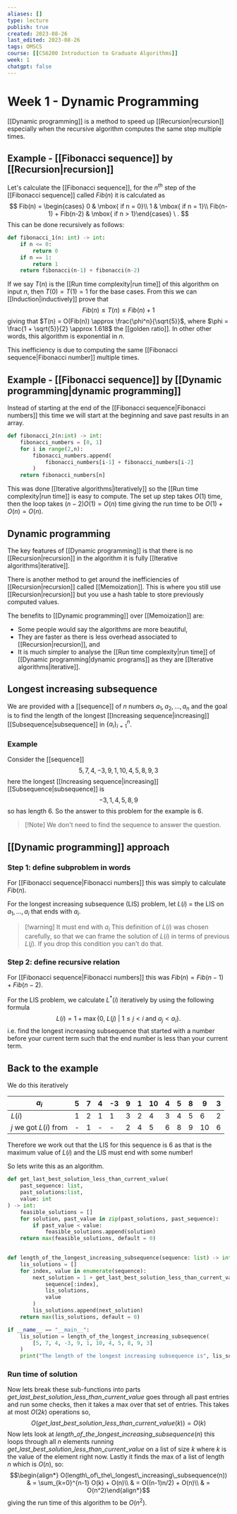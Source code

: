```yaml
---
aliases: []
type: lecture
publish: true
created: 2023-08-26
last_edited: 2023-08-26
tags: OMSCS
course: [[CS6200 Introduction to Graduate Algorithms]]
week: 1
chatgpt: false
---
```

# Week 1 - Dynamic Programming

[[Dynamic programming]] is a method to speed up [[Recursion|recursion]] especially when the recursive algorithm computes the same step multiple times.

## Example - [[Fibonacci sequence]] by [[Recursion|recursion]] 

Let's calculate the [[Fibonacci sequence]], for the $n^{th}$ step of the [[Fibonacci sequence]] called $Fib(n)$ it is calculated as
$$
Fib(n) = \begin{cases} 0 & \mbox{ if n = 0}\\ 1 & \mbox{ if n = 1}\\ Fib(n-1) + Fib(n-2) & \mbox{ if n > 1}\end{cases} \ .
$$
This can be done recursively as follows:

```python
def fibonacci_1(n: int) -> int:
	if n <= 0:
		return 0
	if n == 1:
		return 1
	return fibonacci(n-1) + fibonacci(n-2)
```

If we say $T(n)$ is the [[Run time complexity|run time]] of this algorithm on input $n$, then $T(0) = T(1) = 1$ for the base cases. From this we can [[Induction|inductively]] prove that
$$
Fib(n) \leq T(n) \leq Fib(n) + 1
$$
giving that $T(n) = O(Fib(n)) \approx \frac{\phi^n}{\sqrt{5}}$, where $\phi = \frac{1 + \sqrt{5}}{2} \approx 1.618$ the [[golden ratio]]. In other other words, this algorithm is exponential in $n$.

This inefficiency is due to computing the same [[Fibonacci sequence|Fibonacci number]] multiple times.

## Example - [[Fibonacci sequence]] by [[Dynamic programming|dynamic programming]]

Instead of starting at the end of the [[Fibonacci sequence|Fibonacci numbers]] this time we will start at the beginning and save past results in an array. 

```python
def fibonacci_2(n:int) -> int:
	fibonacci_numbers = [0, 1]
	for i in range(2,n):
		fibonacci_numbers.append(
			fibonacci_numbers[i-1] + fibonacci_numbers[i-2]
		)
	return fibonacci_numbers[n]
```

This was done [[Iterative algorithms|iteratively]] so the [[Run time complexity|run time]] is easy to compute. The set up step takes $O(1)$ time, then the loop takes $(n-2)O(1) = O(n)$ time giving the run time to be $O(1) + O(n) = O(n)$.

## Dynamic programming

The key features of [[Dynamic programming]] is that there is no [[Recursion|recursion]] in the algorithm it is fully [[Iterative algorithms|iterative]].

There is another method to get around the inefficiencies of [[Recursion|recursion]] called [[Memoization]]. This is where you still use [[Recursion|recursion]] but you use a hash table to store previously computed values.

The benefits to [[Dynamic programming]] over [[Memoization]] are:

- Some people would say the algorithms are more beautiful,
- They are faster as there is less overhead associated to [[Recursion|recursion]], and
- It is much simpler to analyse the [[Run time complexity|run time]] of [[Dynamic programming|dynamic programs]] as they are [[Iterative algorithms|iterative]].

## Longest increasing subsequence

We are provided with a [[sequence]] of $n$ numbers $a_1, a_2, \ldots, a_n$ and the goal is to find the length of the longest [[Increasing sequence|increasing]] [[Subsequence|subsequence]] in $\{a_i\}_{i=1}^n$.

### Example

Consider the [[sequence]] 
$$
5, 7, 4, -3, 9, 1, 10, 4, 5, 8, 9, 3
$$
here the longest [[Increasing sequence|increasing]] [[Subsequence|subsequence]] is
$$-3, 1, 4, 5, 8, 9$$
so has length 6. So the answer to this problem for the example is 6.

> [!Note] We don't need to find the sequence to answer the question.

## [[Dynamic programming]] approach

### Step 1: define subproblem in words

For [[Fibonacci sequence|Fibonacci numbers]] this was simply to calculate $Fib(n)$.

For the longest increasing subsequence (LIS) problem, let $L(i)$ = the LIS on $a_1, \ldots, a_i$ that ends with $a_i$.

>[!warning] It must end with $a_i$
>This definition of $L(i)$ was chosen carefully, so that we can frame the solution of $L(i)$ in terms of previous $L(j)$. If you drop this condition you can't do that.

### Step 2: define recursive relation

For [[Fibonacci sequence|Fibonacci numbers]] this was $Fib(n) = Fib(n-1) + Fib(n-2)$.

For the LIS problem, we calculate $L^{\ast}(i)$ iteratively by using the following formula
$$L(i) = 1 + \max \{0, \ L(j) \ \vert \ 1 \leq j < i \mbox{ and } a_j < a_i \}.$$
i.e. find the longest increasing subsequence that started with a number before your current term such that the end number is less than your current term.

## Back to the example

We do this iteratively

| $a_i$                         | 5   | 7   | 4   | -3  | 9   | 1   | 10  | 4   | 5   | 8   | 9   | 3   |
| ----------------------------- | --- | --- | --- | --- | --- | --- | --- | --- | --- | --- | --- | --- |
| $L(i)$                 | 1   | 2   | 1   | 1   | 3   | 2   | 4   | 3   | 4   | 5   | 6   | 2   |
| $j$ we got $L(i)$ from | -   | 1   | -   | -   | 2   | 4   | 5   | 6   | 8   | 9   | 10  | 6    |

Therefore we work out that the LIS for this sequence is 6 as that is the maximum value of $L(i)$ and the LIS must end with some number!

So lets write this as an algorithm.

```python
def get_last_best_solution_less_than_current_value(
	past_sequence: list,
	past_solutions:list,
	value: int
) -> int:
	feasible_solutions = []
	for solution, past_value in zip(past_solutions, past_sequence):
		if past_value < value:
			feasible_solutions.append(solution)
	return max(feasible_solutions, default = 0)
	

def length_of_the_longest_increasing_subsequence(sequence: list) -> int:
	lis_solutions = []
	for index, value in enumerate(sequence):
		next_solution = 1 + get_last_best_solution_less_than_current_value(
			sequence[:index],
			lis_solutions,
			value
		)
		lis_solutions.append(next_solution)
	return max(lis_solutions, default = 0)

if __name__ == "__main__":
    lis_solution = length_of_the_longest_increasing_subsequence(
	    [5, 7, 4, -3, 9, 1, 10, 4, 5, 8, 9, 3]
	)
	print("The length of the longest increasing subsequence is", lis_solution)
```

### Run time of solution

Now lets break these sub-functions into parts $get\_last\_best\_solution\_less\_than\_current\_value$ goes through all past entries and run some checks, then it takes a max over that set of entries. This takes at most $O(2k)$ operations so, 
$$O(get\_last\_best\_solution\_less\_than\_current\_value(k)) = O(k)$$
Now lets look at $length\_of\_the\_longest\_increasing\_subsequence(n)$ this loops through all $n$ elements running $get\_last\_best\_solution\_less\_than\_current\_value$ on a list of size $k$ where $k$ is the value of the element right now. Lastly it finds the max of a list of length $n$ which is $O(n)$, so:
$$\begin{align*}
O(length\_of\_the\_longest\_increasing\_subsequence(n)) & = \sum_{k=0}^{n-1} O(k) + O(n)\\ 
& = O((n-1)n/2) + O(n)\\
& = O(n^2)\end{align*}$$
giving the run time of this algorithm to be $O(n^2)$.

